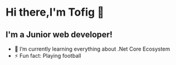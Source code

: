 # Hi there,I'm Tofig 👋

## I'm a Junior web developer!

- 🌱 I’m currently learning everything about .Net Core Ecosystem
- ⚡ Fun fact: Playing football

 

<!--
**tofigamraslanov/tofigamraslanov** is a ✨ _special_ ✨ repository because its `README.md` (this file) appears on your GitHub profile.

Here are some ideas to get you started:

- 🔭 I’m currently working on ...
- 🌱 I’m currently learning ...
- 👯 I’m looking to collaborate on ...
- 🤔 I’m looking for help with ...
- 💬 Ask me about ...
- 📫 How to reach me: ...
- 😄 Pronouns: ...
- ⚡ Fun fact: ...
-->

